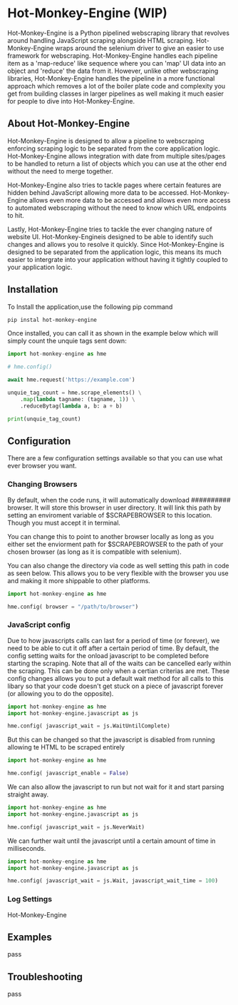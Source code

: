 # Hot-Monkey-Engine (WIP)

Hot-Monkey-Engine is a Python pipelined webscraping library that revolves around handling JavaScript scraping alongside HTML scraping. Hot-Monkey-Engine wraps around the selenium driver to give an easier to use framework for webscraping. Hot-Monkey-Engine handles each pipeline item as a 'map-reduce' like sequence where you can 'map' UI data into an object and 'reduce' the data from it. However, unlike other webscraping libraries, Hot-Monkey-Engine handles the pipeline in a more functional approach which removes a lot of the boiler plate code and complexity you get from building classes in larger pipelines as well making it much easier for people to dive into Hot-Monkey-Engine.

## About Hot-Monkey-Engine

Hot-Monkey-Engine is designed to allow a pipeline to webscraping enforcing scraping logic to be separated from the core application logic. Hot-Monkey-Engine allows integration with date from multiple sites/pages to be handled to return a list of objects which you can use at the other end without the need to merge together.

Hot-Monkey-Engine also tries to tackle pages where certain features are hidden behind JavaScript allowing more data to be accessed. Hot-Monkey-Engine allows even more data to be accessed and allows even more access to automated webscraping without the need to know which URL endpoints to hit.

Lastly, Hot-Monkey-Engine  tries to tackle the ever changing nature of website UI. Hot-Monkey-Engineis designed to be able to identify such changes and allows you to resolve it quickly. Since Hot-Monkey-Engine is designed to be separated from the application logic, this means its much easier to intergrate into your application without having it tightly coupled to your application logic.

## Installation

To Install the application,use the following pip command

```bash
pip instal hot-monkey-engine
```

Once installed, you can call it as shown in the example below which will simply count the unquie tags sent down:

```python
import hot-monkey-engine as hme

# hme.config()

await hme.request('https://example.com')

unquie_tag_count = hme.scrape_elements() \
    .map(lambda tagname: (tagname, 1)) \
    .reduceBytag(lambda a, b: a + b)

print(unquie_tag_count)
```

## Configuration

There are a few configuration settings available so that you can use what ever browser you want.

### Changing Browsers

By default, when the code runs, it will automatically download ########## browser. It will store this browser in user directory. It will link this path by setting an enviroment variable of $SCRAPEBROWSER to this location. Though you must accept it in terminal.

You can change this to point to another browser locally as long as you either set the enviorment path for $SCRAPEBROWSER to the path of your chosen browser (as long as it is compatible with selenium).

You can also change the directory via code as well setting this path in code as seen below. This allows you to be very flexible with the browser you use and making it more shippable to other platforms.

```python
import hot-monkey-engine as hme

hme.config( browser = "/path/to/browser")
```

### JavaScript config

Due to how javascripts calls can last for a period of time (or forever), we need to be able to cut it off after a certain period of time. By default, the config setting waits for the onload javascript to be completed before starting the scraping. Note that all of the waits can be cancelled early within the scraping. This can be done only when a certian criterias are met. These config changes allows you to put a default wait method for all calls to this libary so that your code doesn't get stuck on a piece of javascript forever (or allowing you to do the opposite).

```python
import hot-monkey-engine as hme
import hot-monkey-engine.javascript as js

hme.config( javascript_wait = js.WaitUntilComplete)
```

But this can be changed so that the javascript is disabled from running allowing te HTML to be scraped entirely

```python
import hot-monkey-engine as hme

hme.config( javascript_enable = False)
```

We can also allow the javascript to run but not wait for it and start parsing straight away.

```python
import hot-monkey-engine as hme
import hot-monkey-engine.javascript as js

hme.config( javascript_wait = js.NeverWait)
```

We can further wait until the javascript until a certain amount of time in milliseconds.

```python
import hot-monkey-engine as hme
import hot-monkey-engine.javascript as js

hme.config( javascript_wait = js.Wait, javascript_wait_time = 100)
```

### Log Settings

Hot-Monkey-Engine

## Examples

pass

## Troubleshooting

pass
